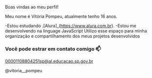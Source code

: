 Boas vindas ao meu perfil!

Meu nome é Vitória Pompeu, atualmente tenho 16 anos.

-Estou estudando  .[Alura]_(https://www.alura.com.br).
-Estou me desenvolvendo na linguage JavaScript
Utilizo esse espaço para minha organização e compartilhamento dos meus projetos desenvolvidos

### Você pode estrar em contato comigo 📫

00001108804251sp@al.educacao.sp.gov.br

@vitoria__pompeu

